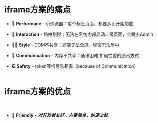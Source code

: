 


#### **iframe方案的痛点**

<div v-click>

- 📝 **Performace** - 小浏览器：每个标签页面，都要从头开始加载

- 🎨 **Interaction** - 路由割裂：无法在系统内部启动二级页面，会跳出Admin

- 🧑‍💻 **Style** - DOM不共享：遮罩无法全屏，弹窗无法居中

- 🤹 **Communication** - 内存不共享：通讯困难 扩展性差的通讯方式

- ❎ **Safety** - token等信息易暴露（because of Communication）

</div>

<br>



#### **iframe方案的优点**


<div v-click>

<br>

- 📝 **Friendly** -  ***对开发者友好：方案简单，快速上线***

</div>
<!--
旁边放一个amdin，随时展示
-->

<style>
h4 strong {
  color: var(--slidev-theme-primary);
  font-size: 26px;
}

.slidev-layout.default {
  background-image: linear-gradient(315deg, #dcdcdc 0%, #1b1b1b 61.8%);
  color: rgba(221, 221, 221, var(--un-text-opacity));
  font-size: 20px;

  
}
</style>
